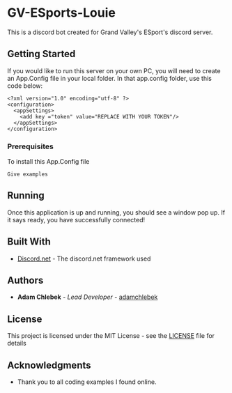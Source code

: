 # GV-ESports-Louie

This is a discord bot created for Grand Valley's ESport's discord server.

## Getting Started

If you would like to run this server on your own PC, you will need to create an App.Config file in your local folder. In that app.config folder, use this code below:

```
<?xml version="1.0" encoding="utf-8" ?>
<configuration>
  <appSettings>
    <add key ="token" value="REPLACE WITH YOUR TOKEN"/>
  </appSettings>
</configuration>
```

### Prerequisites

To install this App.Config file

```
Give examples
```

## Running

Once this application is up and running, you should see a window pop up. If it says ready, you have successfully connected!

## Built With

* [Discord.net](https://github.com/discord-net/Discord.Net) - The discord.net framework used

## Authors

* **Adam Chlebek** - *Lead Developer* - [adamchlebek](https://github.com/adamchlebek)

## License

This project is licensed under the MIT License - see the [LICENSE](LICENSE) file for details

## Acknowledgments

* Thank you to all coding examples I found online.
